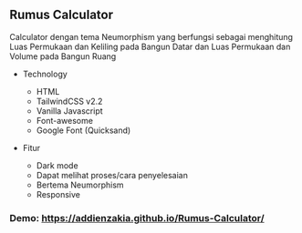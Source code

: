 ## Rumus Calculator

Calculator dengan tema Neumorphism yang berfungsi sebagai menghitung Luas Permukaan dan Keliling pada Bangun Datar dan Luas Permukaan dan Volume pada Bangun Ruang

- Technology

  - HTML
  - TailwindCSS v2.2
  - Vanilla Javascript
  - Font-awesome
  - Google Font (Quicksand)

- Fitur
  - Dark mode
  - Dapat melihat proses/cara penyelesaian
  - Bertema Neumorphism
  - Responsive

### Demo: https://addienzakia.github.io/Rumus-Calculator/
